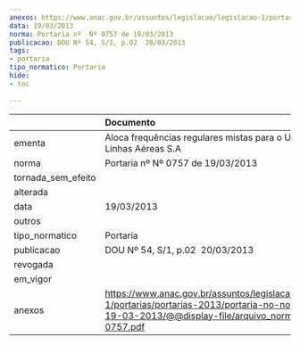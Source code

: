 ```yaml
---
anexos: https://www.anac.gov.br/assuntos/legislacao/legislacao-1/portarias/portarias-2013/portaria-no-no-0757-de-19-03-2013/@@display-file/arquivo_norma/PA2013-0757.pdf
data: 19/03/2013
norma: Portaria nº  Nº 0757 de 19/03/2013
publicacao: DOU Nº 54, S/1, p.02  20/03/2013
tags:
- portaria
tipo_normatico: Portaria
hide: 
- toc 
 
---
```


|                    | Documento                                                                                                                                                        |
|:-------------------|:-----------------------------------------------------------------------------------------------------------------------------------------------------------------|
| ementa             | Aloca frequências regulares mistas para o Uruguai - VRG Linhas Aéreas S.A                                                                                        |
| norma              | Portaria nº  Nº 0757 de 19/03/2013                                                                                                                               |
| tornada_sem_efeito |                                                                                                                                                                  |
| alterada           |                                                                                                                                                                  |
| data               | 19/03/2013                                                                                                                                                       |
| outros             |                                                                                                                                                                  |
| tipo_normatico     | Portaria                                                                                                                                                         |
| publicacao         | DOU Nº 54, S/1, p.02  20/03/2013                                                                                                                                 |
| revogada           |                                                                                                                                                                  |
| em_vigor           |                                                                                                                                                                  |
| anexos             | https://www.anac.gov.br/assuntos/legislacao/legislacao-1/portarias/portarias-2013/portaria-no-no-0757-de-19-03-2013/@@display-file/arquivo_norma/PA2013-0757.pdf |